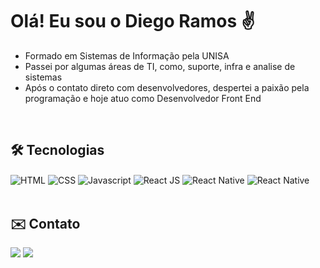 <h1> Olá! Eu sou o Diego Ramos ✌</h1>

<ul>
  <li>Formado em Sistemas de Informação pela UNISA</li>
  <li>Passei por algumas áreas de TI, como, suporte, infra e analise de sistemas</li>
  <li>Após o contato direto com desenvolvedores, despertei a paixão pela programação e hoje atuo como Desenvolvedor Front End</li>
</ul>

<br>
<h2>🛠️ Tecnologias</h2>
<div>
  <img align="center" alt="HTML" src="https://img.shields.io/badge/HTML5-E34F26?style=for-the-badge&logo=html5&logoColor=white">
  <img align="center" alt="CSS" src="https://img.shields.io/badge/CSS3-1572B6?style=for-the-badge&logo=css3&logoColor=white">
  <img align="center" alt="Javascript" src="https://img.shields.io/badge/JavaScript-F7DF1E?style=for-the-badge&logo=javascript&logoColor=black">
  <img align="center" alt="React JS" src="https://img.shields.io/badge/React-20232A?style=for-the-badge&logo=react&logoColor=61DAFB">
  <img align="center" alt="React Native" src="https://img.shields.io/badge/React_Native-20232A?style=for-the-badge&logo=react&logoColor=61DAFB"> 
  <img align="center" alt="React Native" src="https://img.shields.io/badge/styled--components-DB7093?style=for-the-badge&logo=styled-components&logoColor=white"> 
</div>
<br>
 
<h2>✉️ Contato</h2>
 
<div>
  <a href="mailto:diegolimaramos@gmail.com" target="_blank"><img src="https://img.shields.io/badge/-Gmail-D14836?style=for-the-badge&logo=gmail&logoColor=white"></a>
  <a href="https://www.linkedin.com/in/diegolimaramos" target="_blank"><img src="https://img.shields.io/badge/LinkedIn-0077B5?style=for-the-badge&logo=linkedin&logoColor=white"/></a> 
</div>  

